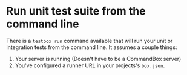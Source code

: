 # Run unit test suite from the command line

There is a `testbox run` command available that will run your unit or integration tests from the command line.  It assumes a couple things:

1. Your server is running (Doesn't have to be a CommandBox server)
2. You've configured a runner URL in your projects's `box.json`.

